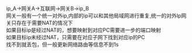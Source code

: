 ip_A->网关A->互联网->网关B->ip_B<br>
网关一般有一个统一对外ip,内部的ip可以和其他局域网进行重复,统一的对外Ip网关只存在于需要NAT的情况下<br>
如果目标ip是经过NAT的，想要映射到对应PC需要进一步的端口映射<br>
如果目标ip未经过NAT，只需要在对应子网下找到对应ip的PC<br>
找不到就丢包，但一般更新网络路由等信息不到1s<br>
